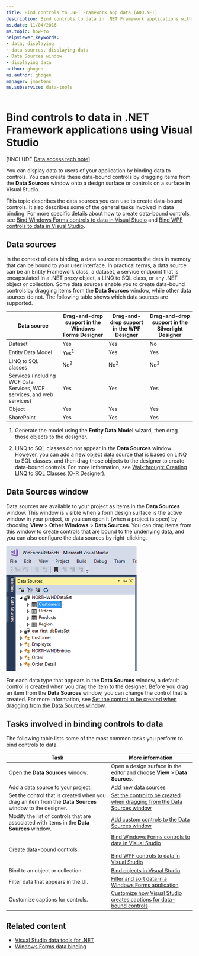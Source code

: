 ```yaml
---
title: Bind controls to .NET Framework app data (ADO.NET)
description: Bind controls to data in .NET Framework applications with ADO.NET in Visual Studio, and use the Data Sources window to create data-bound controls.
ms.date: 11/04/2016
ms.topic: how-to
helpviewer_keywords:
- data, displaying
- data sources, displaying data
- Data Sources window
- displaying data
author: ghogen
ms.author: ghogen
manager: jmartens
ms.subservice: data-tools
---
```

# Bind controls to data in .NET Framework applications using Visual Studio

[!INCLUDE [Data access tech note](./includes/data-technology-note.md)]

You can display data to users of your application by binding data to controls. You can create these data-bound controls by dragging items from the **Data Sources** window onto a design surface or controls on a surface in Visual Studio.

This topic describes the data sources you can use to create data-bound controls. It also describes some of the general tasks involved in data binding. For more specific details about how to create data-bound controls, see [Bind Windows Forms controls to data in Visual Studio](../data-tools/bind-windows-forms-controls-to-data-in-visual-studio.md) and [Bind WPF controls to data in Visual Studio](../data-tools/bind-wpf-controls-to-data-in-visual-studio.md).

## Data sources

In the context of data binding, a data source represents the data in memory that can be bound to your user interface. In practical terms, a data source can be an Entity Framework class, a dataset, a service endpoint that is encapsulated in a .NET proxy object, a LINQ to SQL class, or any .NET object or collection. Some data sources enable you to create data-bound controls by dragging items from the **Data Sources** window, while other data sources do not. The following table shows which data sources are supported.

| Data source | Drag-and-drop support in **the Windows Forms Designer** | Drag-and-drop support in **the WPF Designer** | Drag-and-drop support in **the Silverlight Designer** |
| - | - | - | - |
| Dataset | Yes | Yes | No |
| Entity Data Model | Yes<sup>1</sup> | Yes | Yes |
| LINQ to SQL classes | No<sup>2</sup> | No<sup>2</sup> | No<sup>2</sup> |
| Services (including WCF Data Services, WCF services, and web services) | Yes | Yes | Yes |
| Object | Yes | Yes | Yes |
| SharePoint | Yes | Yes | Yes |

1. Generate the model using the **Entity Data Model** wizard, then drag those objects to the designer.

2. LINQ to SQL classes do not appear in the **Data Sources** window. However, you can add a new object data source that is based on LINQ to SQL classes, and then drag those objects to the designer to create data-bound controls. For more information, see [Walkthrough: Creating LINQ to SQL Classes (O-R Designer)](how-to-create-linq-to-sql-classes-mapped-to-tables-and-views-o-r-designer.md).

## Data Sources window

Data sources are available to your project as items in the **Data Sources** window. This window is visible when a form design surface is the active window in your project, or you can open it (when a project is open) by choosing **View** > **Other Windows** > **Data Sources**. You can drag items from this window to create controls that are bound to the underlying data, and you can also configure the data sources by right-clicking.

![Data Sources window](../data-tools/media/raddata-data-sources-window.png)

For each data type that appears in the **Data Sources** window, a default control is created when you drag the item to the designer. Before you drag an item from the **Data Sources** window, you can change the control that is created. For more information, see [Set the control to be created when dragging from the Data Sources window](../data-tools/set-the-control-to-be-created-when-dragging-from-the-data-sources-window.md).

## Tasks involved in binding controls to data

The following table lists some of the most common tasks you perform to bind controls to data.

|Task|More information|
|----------| - |
|Open the **Data Sources** window.|Open a design surface in the editor and choose **View** > **Data Sources**.|
|Add a data source to your project.|[Add new data sources](../data-tools/add-new-data-sources.md)|
|Set the control that is created when you drag an item from the **Data Sources** window to the designer.|[Set the control to be created when dragging from the Data Sources window](../data-tools/set-the-control-to-be-created-when-dragging-from-the-data-sources-window.md)|
|Modify the list of controls that are associated with items in the **Data Sources** window.|[Add custom controls to the Data Sources window](../data-tools/add-custom-controls-to-the-data-sources-window.md)|
|Create data-bound controls.|[Bind Windows Forms controls to data in Visual Studio](../data-tools/bind-windows-forms-controls-to-data-in-visual-studio.md)<br /><br /> [Bind WPF controls to data in Visual Studio](../data-tools/bind-wpf-controls-to-data-in-visual-studio.md)|
|Bind to an object or collection.|[Bind objects in Visual Studio](../data-tools/bind-objects-in-visual-studio.md)|
|Filter data that appears in the UI.|[Filter and sort data in a Windows Forms application](../data-tools/filter-and-sort-data-in-a-windows-forms-application.md)|
|Customize captions for controls.|[Customize how Visual Studio creates captions for data-bound controls](../data-tools/customize-how-visual-studio-creates-captions-for-data-bound-controls.md)|

## Related content

- [Visual Studio data tools for .NET](../data-tools/visual-studio-data-tools-for-dotnet.md)
- [Windows Forms data binding](/dotnet/framework/winforms/windows-forms-data-binding)
